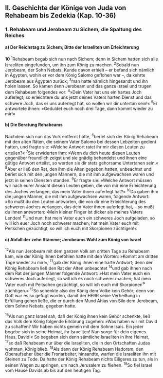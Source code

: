 ## II. Geschichte der Könige von Juda von Rehabeam bis Zedekia (Kap. 10-36)

### 1. Rehabeam und Jerobeam zu Sichem; die Spaltung des Reiches

#### a) Der Reichstag zu Sichem; Bitte der Israeliten um Erleichterung

__10__
<sup>1</sup>Rehabeam begab sich nun nach Sichem; denn in Sichem hatten sich alle Israeliten eingefunden, um ihn zum König zu machen.
<sup>2</sup>Sobald nun Jerobeam, der Sohn Nebats, Kunde davon erhielt – er befand sich nämlich in Ägypten, wohin er vor dem König Salomo geflohen war –, da kehrte Jerobeam aus Ägypten zurück;
<sup>3</sup>man hatte nämlich hingesandt und ihn holen lassen. So kamen denn Jerobeam und das ganze Israel und trugen dem Rehabeam folgendes vor:
<sup>4</sup>»Dein Vater hat uns ein hartes Joch auferlegt; so erleichtere du uns jetzt deines Vaters harten Dienst und das schwere Joch, das er uns auferlegt hat, so wollen wir dir untertan sein!«
<sup>5</sup>Er antwortete ihnen: »Geduldet euch noch drei Tage, dann kommt wieder zu mir!«

#### b) Die Beratung Rehabeams

Nachdem sich nun das Volk entfernt hatte,
<sup>6</sup>beriet sich der König Rehabeam mit den alten Räten, die seinem Vater Salomo bei dessen Lebzeiten gedient hatten, und fragte sie: »Welche Antwort ratet ihr mir diesen Leuten zu erteilen?«
<sup>7</sup>Sie erwiderten ihm: »Wenn du dich heute diesen Leuten gegenüber freundlich zeigst und sie gnädig behandelst und ihnen eine gütige Antwort erteilst, so werden sie dir stets gehorsame Untertanen sein.«
<sup>8</sup>Aber er ließ den Rat, den ihm die Alten gegeben hatten, unbeachtet und beriet sich mit den jungen Männern, die mit ihm aufgewachsen waren und jetzt in seinen Diensten standen.
<sup>9</sup>Er fragte sie: »Welche Antwort müssen wir nach eurer Ansicht diesen Leuten geben, die von mir eine Erleichterung des Joches verlangen, das mein Vater ihnen auferlegt hat?«
<sup>10</sup>Da gaben ihm die jungen Männer, die mit ihm aufgewachsen waren, folgende Antwort: »So mußt du den Leuten antworten, die von dir eine Erleichterung des schweren Joches verlangen, das dein Vater ihnen auferlegt hat, – so mußt du ihnen antworten: ›Mein kleiner Finger ist dicker als meines Vaters Lenden!
<sup>11</sup>Und nun: hat mein Vater euch ein schweres Joch aufgeladen, so will ich euer Joch noch schwerer machen; hat mein Vater euch mit Peitschen gezüchtigt, so will ich euch mit Skorpionen züchtigen!«

#### c) Abfall der zehn Stämme; Jerobeams Wahl zum König von Israel

<sup>12</sup>Als nun Jerobeam mit dem ganzen Volk am dritten Tage zu Rehabeam kam, wie der König ihnen befohlen hatte mit den Worten: »Kommt am dritten Tage wieder zu mir!«,
<sup>13</sup>gab der König ihnen eine harte Antwort; denn der König Rehabeam ließ den Rat der Alten unbeachtet
<sup>14</sup>und gab ihnen nach dem Rat der jungen Männer folgende Antwort: »Hat mein Vater euch ein schweres Joch auferlegt, so will ich es noch schwerer machen; hat mein Vater euch mit Peitschen gezüchtigt, so will ich euch mit Skorpionen<sup title="V.11">&#x2732;</sup> züchtigen.«
<sup>15</sup>So schenkte also der König dem Volke kein Gehör; denn von Gott war es so gefügt worden, damit der HERR seine Verheißung in Erfüllung gehen ließe, die er durch den Mund Ahias von Silo dem Jerobeam, dem Sohne Nebats, gegeben hatte.

<sup>16</sup>Als nun ganz Israel sah, daß der König ihnen kein Gehör schenkte, ließ das Volk dem König folgende Erklärung zugehen: »Was haben wir mit David zu schaffen? Wir haben nichts gemein mit dem Sohne Isais. Ein jeder begebe sich in seine Heimat, ihr Israeliten! Nun sorge für dein eigenes Haus, David!« So begaben sich denn sämtliche Israeliten in ihre Heimat,
<sup>17</sup>so daß Rehabeam nur über die Israeliten, die in den Ortschaften Judas wohnten, König blieb.
<sup>18</sup>Als dann der König Rehabeam Hadoram, den Oberaufseher über die Fronarbeiter, hinsandte, warfen die Israeliten ihn mit Steinen zu Tode. Da hatte der König Rehabeam nichts Eiligeres zu tun, als in seinen Wagen zu springen, um nach Jerusalem zu fliehen.
<sup>19</sup>So fiel Israel vom Hause Davids ab bis auf den heutigen Tag.